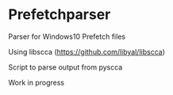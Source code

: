 # Prefetchparser
Parser for Windows10 Prefetch files

Using libscca (https://github.com/libyal/libscca)

Script to parse output from pyscca

Work in progress
